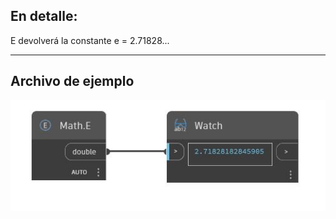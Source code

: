 ## En detalle:
E devolverá la constante e = 2.71828...
___
## Archivo de ejemplo

![E](./DSCore.Math.E_img.jpg)

